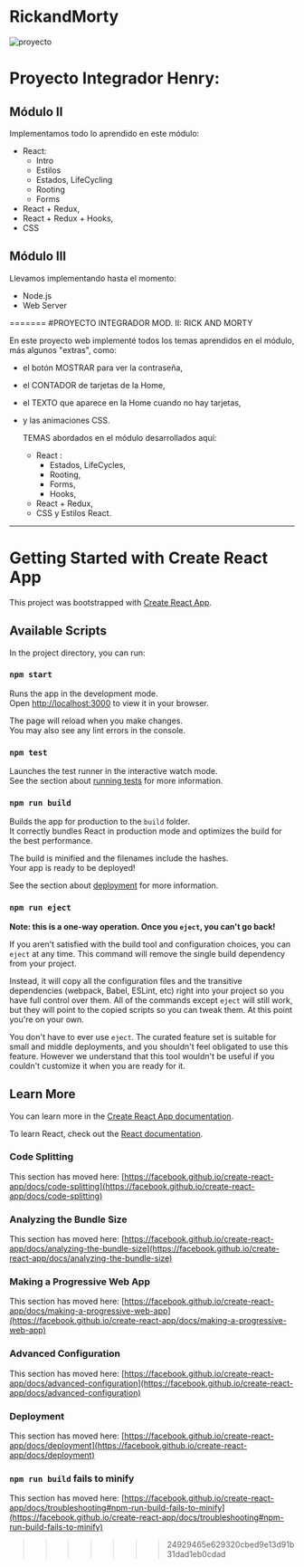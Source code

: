 # RickandMorty
![proyecto](./pi_jefunes_rickandmorty_final/proyecto.jpg)



<h1> Proyecto Integrador Henry: </h1>

<h2> Módulo II </h2>
 <p> Implementamos todo lo aprendido en este módulo: </p>
 <ul>
  <li>React:
      <ul>
      <li> Intro </li>
      <li> Estilos </li>
      <li> Estados, LifeCycling </li>
      <li> Rooting </li>
      <li> Forms </li>
      </ul>
      </li>
      
  <li>React + Redux, </li>
  <li>React + Redux + Hooks, </li>
  <li>CSS </li>
  </ul>

  <h2> Módulo III </h2>
  <p> Llevamos implementando hasta el momento:</p>
  <ul>
  <li>Node.js</li>
  <li>Web Server</li>
</ul>
=======
#PROYECTO INTEGRADOR MOD. II: RICK AND MORTY

En este proyecto web implementé todos los temas aprendidos en el módulo, 
más algunos "extras", como: 
* el botón MOSTRAR para ver la contraseña,
* el CONTADOR de tarjetas de la Home,
* el TEXTO que aparece en la Home cuando no hay tarjetas,
* y las animaciones CSS.

  TEMAS abordados en el módulo desarrollados aquí:
  - React :
      + Estados, LifeCycles,
      + Rooting,
      + Forms,
      + Hooks,
  - React + Redux,
  - CSS y Estilos React.

***************************************************************************


# Getting Started with Create React App

This project was bootstrapped with [Create React App](https://github.com/facebook/create-react-app).

## Available Scripts

In the project directory, you can run:

### `npm start`

Runs the app in the development mode.\
Open [http://localhost:3000](http://localhost:3000) to view it in your browser.

The page will reload when you make changes.\
You may also see any lint errors in the console.

### `npm test`

Launches the test runner in the interactive watch mode.\
See the section about [running tests](https://facebook.github.io/create-react-app/docs/running-tests) for more information.

### `npm run build`

Builds the app for production to the `build` folder.\
It correctly bundles React in production mode and optimizes the build for the best performance.

The build is minified and the filenames include the hashes.\
Your app is ready to be deployed!

See the section about [deployment](https://facebook.github.io/create-react-app/docs/deployment) for more information.

### `npm run eject`

**Note: this is a one-way operation. Once you `eject`, you can't go back!**

If you aren't satisfied with the build tool and configuration choices, you can `eject` at any time. This command will remove the single build dependency from your project.

Instead, it will copy all the configuration files and the transitive dependencies (webpack, Babel, ESLint, etc) right into your project so you have full control over them. All of the commands except `eject` will still work, but they will point to the copied scripts so you can tweak them. At this point you're on your own.

You don't have to ever use `eject`. The curated feature set is suitable for small and middle deployments, and you shouldn't feel obligated to use this feature. However we understand that this tool wouldn't be useful if you couldn't customize it when you are ready for it.

## Learn More

You can learn more in the [Create React App documentation](https://facebook.github.io/create-react-app/docs/getting-started).

To learn React, check out the [React documentation](https://reactjs.org/).

### Code Splitting

This section has moved here: [https://facebook.github.io/create-react-app/docs/code-splitting](https://facebook.github.io/create-react-app/docs/code-splitting)

### Analyzing the Bundle Size

This section has moved here: [https://facebook.github.io/create-react-app/docs/analyzing-the-bundle-size](https://facebook.github.io/create-react-app/docs/analyzing-the-bundle-size)

### Making a Progressive Web App

This section has moved here: [https://facebook.github.io/create-react-app/docs/making-a-progressive-web-app](https://facebook.github.io/create-react-app/docs/making-a-progressive-web-app)

### Advanced Configuration

This section has moved here: [https://facebook.github.io/create-react-app/docs/advanced-configuration](https://facebook.github.io/create-react-app/docs/advanced-configuration)

### Deployment

This section has moved here: [https://facebook.github.io/create-react-app/docs/deployment](https://facebook.github.io/create-react-app/docs/deployment)

### `npm run build` fails to minify

This section has moved here: [https://facebook.github.io/create-react-app/docs/troubleshooting#npm-run-build-fails-to-minify](https://facebook.github.io/create-react-app/docs/troubleshooting#npm-run-build-fails-to-minify)
>>>>>>> 24929465e629320cbed9e13d91b31dad1eb0cdad
